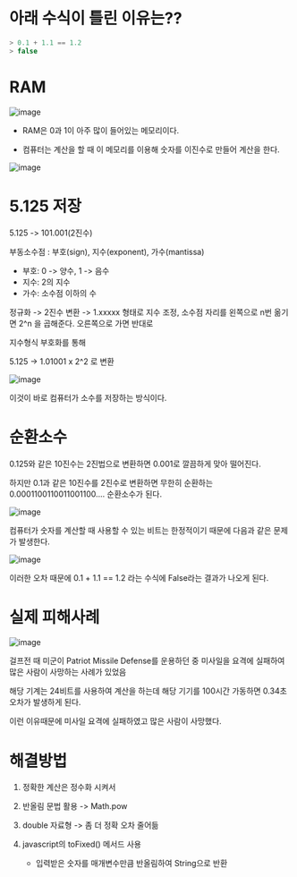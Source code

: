 # 아래 수식이 틀린 이유는??

```java
> 0.1 + 1.1 == 1.2
> false
```

# RAM

![image](https://github.com/Jaeboong/Study/assets/158824294/ae904f40-f470-412a-9f5c-a03c090d3a6b)

- RAM은 0과 1이 아주 많이 들어있는 메모리이다.

- 컴퓨터는 계산을 할 때 이 메모리를 이용해 숫자를 이진수로 만들어 계산을 한다.

![image](https://github.com/Jaeboong/Study/assets/158824294/eabc78b2-f9cc-4e41-b19a-ebf994dd63e7)


# 5.125 저장

5.125 -> 101.001(2진수)

부동소수점 : 부호(sign), 지수(exponent), 가수(mantissa)
  - 부호: 0 -> 양수, 1 -> 음수
  - 지수: 2의 지수
  - 가수: 소수점 이하의 수

정규화 -> 2진수 변환 -> 1.xxxxx 형태로 지수 조정, 소수점 자리를 왼쪽으로 n번 옮기면 2^n 을 곱해준다. 오른쪽으로 가면 반대로

지수형식 부호화를 통해 

5.125 -> 1.01001 x 2^2 로 변환

![image](https://github.com/Jaeboong/Study/assets/158824294/547b35e7-4dbd-4363-9f98-a69656b8eb65)

이것이 바로 컴퓨터가 소수를 저장하는 방식이다.

# 순환소수

0.125와 같은 10진수는 2진법으로 변환하면 0.001로 깔끔하게 맞아 떨어진다.

하지만 0.1과 같은 10진수를 2진수로 변환하면 무한히 순환하는 0.0001100110011001100.... 순환소수가 된다.

![image](https://github.com/Jaeboong/Study/assets/158824294/44fe70cc-327c-451b-ae45-dfd322a62108)

컴퓨터가 숫자를 계산할 때 사용할 수 있는 비트는 한정적이기 때문에 다음과 같은 문제가 발생한다.

![image](https://github.com/Jaeboong/Study/assets/158824294/0b449dbe-d3bc-4267-8b11-a41a1b5d7471)

이러한 오차 때문에 0.1 + 1.1 == 1.2 라는 수식에 False라는 결과가 나오게 된다.

# 실제 피해사례

![image](https://github.com/Jaeboong/Study/assets/158824294/ac92e266-9ef7-4d05-b2fd-8c75438a22a0)

걸프전 때 미군이 Patriot Missile Defense를 운용하던 중 미사일을 요격에 실패하여 많은 사람이 사망하는 사례가 있었음

해당 기계는 24비트를 사용하여 계산을 하는데 해당 기기를 100시간 가동하면 0.34초 오차가 발생하게 된다.

이런 이유때문에 미사일 요격에 실패하였고 많은 사람이 사망했다.

# 해결방법

1. 정확한 계산은 정수화 시켜서

2. 반올림 문법 활용 -> Math.pow

3. double 자료형 -> 좀 더 정확 오차 줄어듦

4. javascript의 toFixed() 메서드 사용
   * 입력받은 숫자를 매개변수만큼 반올림하여 String으로 반환





